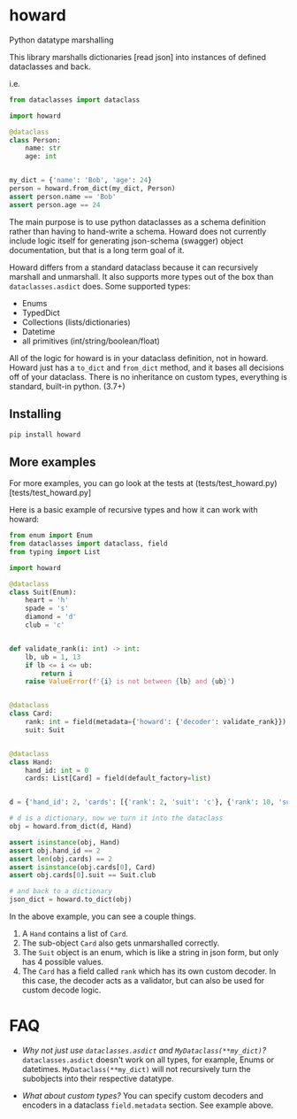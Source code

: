 # howard
Python datatype marshalling


This library marshalls dictionaries [read json] into instances of defined dataclasses and back.

i.e.

```python
from dataclasses import dataclass

import howard

@dataclass
class Person:
    name: str
    age: int


my_dict = {'name': 'Bob', 'age': 24}
person = howard.from_dict(my_dict, Person)
assert person.name == 'Bob'
assert person.age == 24
```

The main purpose is to use python dataclasses as a schema definition rather than having to hand-write a schema. 
Howard does not currently include logic itself for generating json-schema (swagger) object documentation, but that is a long term goal of it.
 
Howard differs from a standard dataclass because it can recursively marshall and unmarshall. 
It also supports more types out of the box than `dataclasses.asdict` does. Some supported types:

* Enums
* TypedDict
* Collections (lists/dictionaries)
* Datetime
* all primitives (int/string/boolean/float)

All of the logic for howard is in your dataclass definition, not in howard. Howard just has a `to_dict` and `from_dict` method,
and it bases all decisions off of your dataclass. There is no inheritance on custom types, everything is standard, built-in python. (3.7+)
   

## Installing

```bash
pip install howard
```

## More examples

For more examples, you can go look at the tests at (tests/test_howard.py)[tests/test_howard.py]

Here is a basic example of recursive types and how it can work with howard:

```python
from enum import Enum
from dataclasses import dataclass, field
from typing import List

import howard

@dataclass
class Suit(Enum):
    heart = 'h'
    spade = 's'
    diamond = 'd'
    club = 'c'


def validate_rank(i: int) -> int:
    lb, ub = 1, 13
    if lb <= i <= ub:
        return i
    raise ValueError(f'{i} is not between {lb} and {ub}')


@dataclass
class Card:
    rank: int = field(metadata={'howard': {'decoder': validate_rank}})
    suit: Suit


@dataclass
class Hand:
    hand_id: int = 0
    cards: List[Card] = field(default_factory=list)


d = {'hand_id': 2, 'cards': [{'rank': 2, 'suit': 'c'}, {'rank': 10, 'suit': 'h'}]}

# d is a dictionary, now we turn it into the dataclass
obj = howard.from_dict(d, Hand)

assert isinstance(obj, Hand)
assert obj.hand_id == 2
assert len(obj.cards) == 2
assert isinstance(obj.cards[0], Card)
assert obj.cards[0].suit == Suit.club

# and back to a dictionary
json_dict = howard.to_dict(obj)
```

In the above example, you can see a couple things. 
1. A `Hand` contains a list of `Card`.
2. The sub-object `Card` also gets unmarshalled correctly.
3. The `Suit` object is an enum, which is like a string in json form, but only has 4 possible values.
4. The `Card` has a field called `rank` which has its own custom decoder. 
    In this case, the decoder acts as a validator, but can also be used for custom decode logic. 



# FAQ
* *Why not just use `dataclasses.asdict` and `MyDataclass(**my_dict)`?* 
  `dataclasses.asdict` doesn't work on all types, for example, Enums or datetimes.
  `MyDataclass(**my_dict)` will not recursively turn the subobjects into their respective datatype.

* *What about custom types?* 
  You can specify custom decoders and encoders in a dataclass `field.metadata` section. See example above.